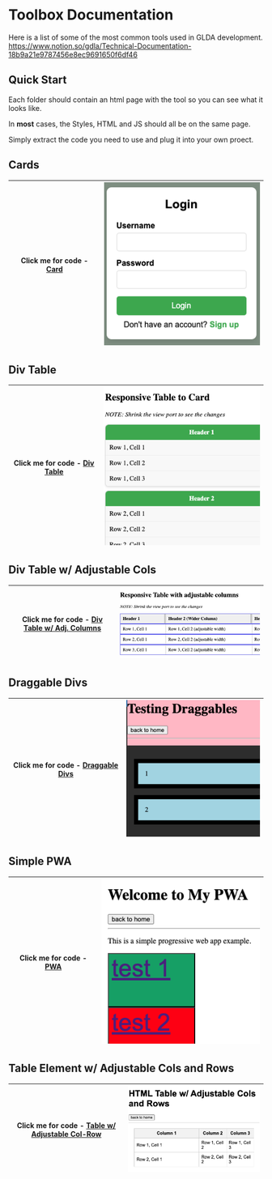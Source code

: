 # Toolbox Documentation

Here is a list of some of the most common tools used in GLDA development.  https://www.notion.so/gdla/Technical-Documentation-18b9a21e9787456e8ec9691650f6df46

## Quick Start

Each folder should contain an html page with the tool so you can see what it looks like.

In **most** cases, the Styles, HTML and JS should all be on the same page.

Simply extract the code you need to use and plug it into your own proect.

## Cards

<!-- [Cards](./card/card.html) or  -->

| Click me for code - <a href="./card/card.md" target="blank">Card</a> | ![Alt text](./card/card.png "Card Img") |
| -------------------------------------------------------------------- | --------------------------------------- |

## Div Table

| Click me for code - <a href="./divtable/divtable.md" target="blank">Div Table</a> | ![Alt text](./divtable/divtable.png "Div Table Img") |
| --------------------------------------------------------------------------------- | ---------------------------------------------------- |

## Div Table w/ Adjustable Cols

| Click me for code - <a href="./divtableadjustcol/divtableadjustcol.md" target="blank">Div Table w/ Adj. Columns</a> | ![Alt text](./divtableadjustcol/divtableadjustcol.png "Div Table Adjustable Cols Img") |
| ------------------------------------------------------------------------------------------------------------------- | -------------------------------------------------------------------------------------- |

## Draggable Divs

| Click me for code - <a href="./draggable/draggable.md" target="blank">Draggable Divs</a> | ![Alt text](./draggable/draggable.png "Draggables Img") |
| ---------------------------------------------------------------------------------------- | ------------------------------------------------------- |

## Simple PWA

| Click me for code - <a href="./pwasimple/" target="blank">PWA</a> | ![Alt text](./pwasimple/pwa.png "PWA Img") |
| ----------------------------------------------------------------- | ------------------------------------------ |

## Table Element w/ Adjustable Cols and Rows

| Click me for code - <a href="./tableadjcolrow/tableadjcolrow.html" target="blank">Table w/ Adjustable Col-Row</a> | ![Alt text](./tableadjcolrow/tableadjcolrow.png "Table w/ Adj Col-Row Img") |
| ----------------------------------------------------------------------------------------------------------------- | --------------------------------------------------------------------------- |
